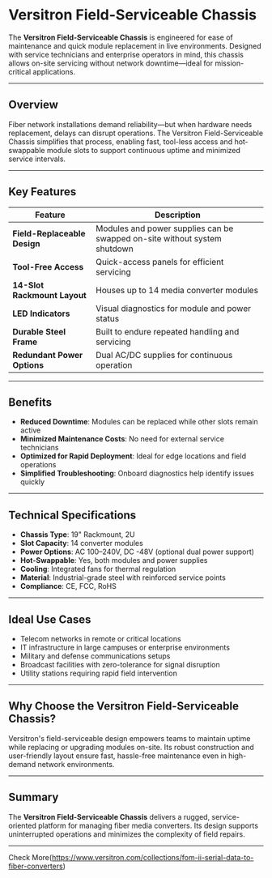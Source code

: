 # Versitron Field-Serviceable Chassis

The **Versitron Field-Serviceable Chassis** is engineered for ease of maintenance and quick module replacement in live environments. Designed with service technicians and enterprise operators in mind, this chassis allows on-site servicing without network downtime—ideal for mission-critical applications.

---

## Overview

Fiber network installations demand reliability—but when hardware needs replacement, delays can disrupt operations. The Versitron Field-Serviceable Chassis simplifies that process, enabling fast, tool-less access and hot-swappable module slots to support continuous uptime and minimized service intervals.

---

## Key Features

| Feature                          | Description                                                                 |
|----------------------------------|-----------------------------------------------------------------------------|
| **Field-Replaceable Design**     | Modules and power supplies can be swapped on-site without system shutdown  |
| **Tool-Free Access**             | Quick-access panels for efficient servicing                                |
| **14-Slot Rackmount Layout**     | Houses up to 14 media converter modules                                    |
| **LED Indicators**               | Visual diagnostics for module and power status                             |
| **Durable Steel Frame**          | Built to endure repeated handling and servicing                            |
| **Redundant Power Options**      | Dual AC/DC supplies for continuous operation                               |

---

## Benefits

- **Reduced Downtime**: Modules can be replaced while other slots remain active  
- **Minimized Maintenance Costs**: No need for external service technicians  
- **Optimized for Rapid Deployment**: Ideal for edge locations and field operations  
- **Simplified Troubleshooting**: Onboard diagnostics help identify issues quickly  

---

## Technical Specifications

- **Chassis Type**: 19" Rackmount, 2U  
- **Slot Capacity**: 14 converter modules  
- **Power Options**: AC 100–240V, DC -48V (optional dual power support)  
- **Hot-Swappable**: Yes, both modules and power supplies  
- **Cooling**: Integrated fans for thermal regulation  
- **Material**: Industrial-grade steel with reinforced service points  
- **Compliance**: CE, FCC, RoHS  

---

## Ideal Use Cases

- Telecom networks in remote or critical locations  
- IT infrastructure in large campuses or enterprise environments  
- Military and defense communications setups  
- Broadcast facilities with zero-tolerance for signal disruption  
- Utility stations requiring rapid field intervention  

---

## Why Choose the Versitron Field-Serviceable Chassis?

Versitron's field-serviceable design empowers teams to maintain uptime while replacing or upgrading modules on-site. Its robust construction and user-friendly layout ensure fast, hassle-free maintenance even in high-demand network environments.

---

## Summary

The **Versitron Field-Serviceable Chassis** delivers a rugged, service-oriented platform for managing fiber media converters. Its design supports uninterrupted operations and minimizes the complexity of field repairs.

---

Check More(https://www.versitron.com/collections/fom-ii-serial-data-to-fiber-converters)
